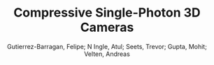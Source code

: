 ---
paperId: 13
author: Gutierrez-Barragan, Felipe; N Ingle, Atul; Seets, Trevor; Gupta, Mohit; Velten, Andreas 
publicationauthor: Gutierrez-Barragan, F. et al.
title: Compressive Single-Photon 3D Cameras
pdf: 13_camera_ready.pdf
poster: 13_poster.png
pitch:
type: Poster
topic: Single-photon cameras
category: Extended Abstract
link: https://research.latinxinai.org/papers/cvpr/2022/pdf/13_camera_ready.pdf
conference: cvpr
year: 2022
tags: cvpr-2022-ea
location: Virtual
---